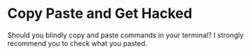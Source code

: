 # Copy Paste and Get Hacked

Should you blindly copy and paste commands in your terminal? I strongly recommend you to check what you pasted.
